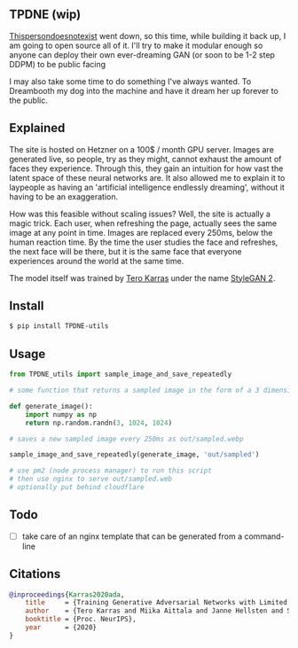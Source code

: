 ## TPDNE (wip)

<a href="https://twitter.com/kasiababis/status/1379370542986330112">Thispersondoesnotexist</a> went down, so this time, while building it back up, I am going to open source all of it. I'll try to make it modular enough so anyone can deploy their own ever-dreaming GAN (or soon to be 1-2 step DDPM) to be public facing

I may also take some time to do something I've always wanted. To Dreambooth my dog into the machine and have it dream her up forever to the public.

## Explained

The site is hosted on Hetzner on a 100$ / month GPU server. Images are generated live, so people, try as they might, cannot exhaust the amount of faces they experience. Through this, they gain an intuition for how vast the latent space of these neural networks are. It also allowed me to explain it to laypeople as having an 'artificial intelligence endlessly dreaming', without it having to be an exaggeration.

How was this feasible without scaling issues? Well, the site is actually a magic trick. Each user, when refreshing the page, actually sees the same image at any point in time. Images are replaced every 250ms, below the human reaction time. By the time the user studies the face and refreshes, the next face will be there, but it is the same face that everyone experiences around the world at the same time.

The model itself was trained by <a href="https://research.nvidia.com/person/tero-karras">Tero Karras</a> under the name <a href="https://arxiv.org/abs/1912.04958">StyleGAN 2</a>.

## Install

```bash
$ pip install TPDNE-utils
```

## Usage

```python
from TPDNE_utils import sample_image_and_save_repeatedly

# some function that returns a sampled image in the form of a 3 dimensional ndarray

def generate_image():
    import numpy as np
    return np.random.randn(3, 1024, 1024)

# saves a new sampled image every 250ms as out/sampled.webp

sample_image_and_save_repeatedly(generate_image, 'out/sampled')

# use pm2 (node process manager) to run this script
# then use nginx to serve out/sampled.web
# optionally put behind cloudflare

```

## Todo

- [ ] take care of an nginx template that can be generated from a command-line

## Citations

```bibtex
@inproceedings{Karras2020ada,
    title     = {Training Generative Adversarial Networks with Limited Data},
    author    = {Tero Karras and Miika Aittala and Janne Hellsten and Samuli Laine and Jaakko Lehtinen and Timo Aila},
    booktitle = {Proc. NeurIPS},
    year      = {2020}
}
```
